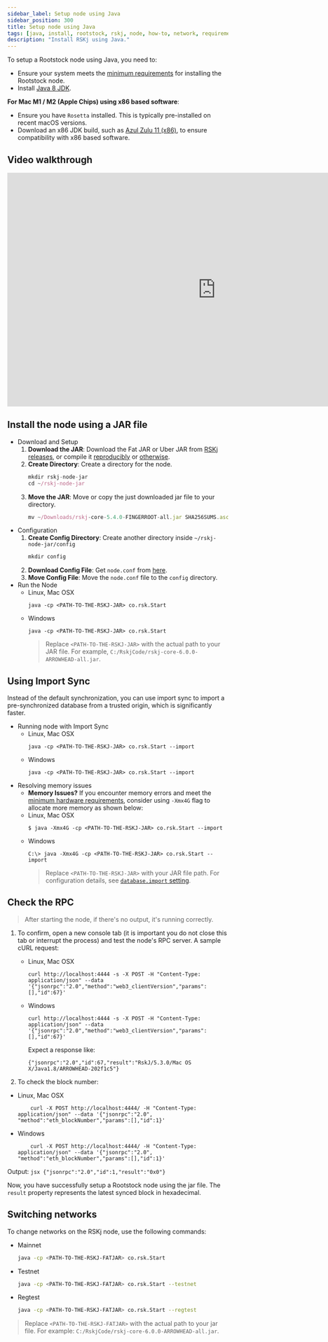 ```yaml
---
sidebar_label: Setup node using Java
sidebar_position: 300
title: Setup node using Java
tags: [java, install, rootstock, rskj, node, how-to, network, requirements, mainnet, jar]
description: "Install RSKj using Java."
---
```


To setup a Rootstock node using Java, you need to:

- Ensure your system meets the [minimum requirements](/rsk/node/install/requirements/) for installing the Rootstock node.
- Install [Java 8 JDK](https://www.java.com/download/).

**For Mac M1 / M2 (Apple Chips) using x86 based software**:
- Ensure you have `Rosetta` installed. This is typically pre-installed on recent macOS versions.
- Download an x86 JDK build, such as [Azul Zulu 11 (x86)](https://www.azul.com/downloads/?version=java-11-lts&os=macos&package=jdk), to ensure compatibility with x86 based software.

## Video walkthrough

<div class="video-container">
  <iframe width="949" height="534" src="https://www.youtube-nocookie.com/embed/TxpS6WhxUiU?cc_load_policy=1" frameborder="0" allow="accelerometer; autoplay; encrypted-media; gyroscope; picture-in-picture" allowfullscreen></iframe>
</div>

## Install the node using a JAR file

- Download and Setup
    1. **Download the JAR**: Download the Fat JAR or Uber JAR from [RSKj releases](https://github.com/rsksmart/rskj/releases), or compile it [reproducibly](https://github.com/rsksmart/rskj/wiki/Reproducible-Build) or [otherwise](/rsk/node/contribute).
    1. **Create Directory**: Create a directory for the node.
        ```jsx
        mkdir rskj-node-jar
        cd ~/rskj-node-jar
        ```
    1. **Move the JAR**: Move or copy the just downloaded jar file to your directory.
        ```jsx
        mv ~/Downloads/rskj-core-5.4.0-FINGERROOT-all.jar SHA256SUMS.asc /Users/{user}/rskj-node-jar/
        ```
- Configuration
    1. **Create Config Directory**: Create another directory inside `~/rskj-node-jar/config`
        ```jsx
        mkdir config
        ```
    1. **Download Config File**: Get `node.conf` from [here](https://github.com/rsksmart/rif-relay/blob/main/docker/node.conf).
    1. **Move Config File**: Move the `node.conf` file to the `config` directory.
- Run the Node
    - Linux, Mac OSX
        ```shell
        java -cp <PATH-TO-THE-RSKJ-JAR> co.rsk.Start
        ```
    - Windows
        ```windows-command-prompt
        java -cp <PATH-TO-THE-RSKJ-JAR> co.rsk.Start
        ```
        > Replace `<PATH-TO-THE-RSKJ-JAR>` with the actual path to your JAR file. For example, `C:/RskjCode/rskj-core-6.0.0-ARROWHEAD-all.jar`.

## Using Import Sync


Instead of the default synchronization, you can use import sync to import a pre-synchronized database from a trusted origin, which is significantly faster.

[](#top "collapsible")
- Running node with Import Sync
    - Linux, Mac OSX
        ```shell
        java -cp <PATH-TO-THE-RSKJ-JAR> co.rsk.Start --import
        ```
    - Windows
        ```windows-command-prompt
        java -cp <PATH-TO-THE-RSKJ-JAR> co.rsk.Start --import
        ```
- Resolving memory issues
    - **Memory Issues?** If you encounter memory errors and meet the [minimum hardware requirements](/rsk/node/install/requirements/), consider using `-Xmx4G` flag to allocate more memory as shown below:
    - Linux, Mac OSX
        ```shell
        $ java -Xmx4G -cp <PATH-TO-THE-RSKJ-JAR> co.rsk.Start --import
        ```
    - Windows
        ```windows-command-prompt
        C:\> java -Xmx4G -cp <PATH-TO-THE-RSKJ-JAR> co.rsk.Start --import
        ```
        > Replace `<PATH-TO-THE-RSKJ-JAR>` with your JAR file path. For configuration details, see [`database.import` setting](/rsk/node/configure/reference/#databaseimport).

## Check the RPC

> After starting the node, if there's no output, it's running correctly. 

1. To confirm, open a new console tab (it is important you do not close this tab or interrupt the process) and test the node's RPC server. A sample cURL request:

    [](#top "multiple-terminals")
    - Linux, Mac OSX
        ```shell
        curl http://localhost:4444 -s -X POST -H "Content-Type: application/json" --data '{"jsonrpc":"2.0","method":"web3_clientVersion","params":[],"id":67}'
        ```
    - Windows
        ```windows-command-prompt
        curl http://localhost:4444 -s -X POST -H "Content-Type: application/json" --data '{"jsonrpc":"2.0","method":"web3_clientVersion","params":[],"id":67}'
        ```

        Expect a response like:
        ```shell
        {"jsonrpc":"2.0","id":67,"result":"RskJ/5.3.0/Mac OS X/Java1.8/ARROWHEAD-202f1c5"}
        ```

1. To check the block number:

- Linux, Mac OSX
    ```shell
        curl -X POST http://localhost:4444/ -H "Content-Type: application/json" --data '{"jsonrpc":"2.0", "method":"eth_blockNumber","params":[],"id":1}'
    ```
- Windows
    ```windows-command-prompt
        curl -X POST http://localhost:4444/ -H "Content-Type: application/json" --data '{"jsonrpc":"2.0", "method":"eth_blockNumber","params":[],"id":1}'
    ```

Output:
    ```jsx
        {"jsonrpc":"2.0","id":1,"result":"0x0"}
    ```

Now, you have successfully setup a Rootstock node using the jar file.
The `result` property represents the latest synced block in hexadecimal.

## Switching networks

To change networks on the RSKj node, use the following commands:

- Mainnet
    ```bash
    java -cp <PATH-TO-THE-RSKJ-FATJAR> co.rsk.Start
    ```
- Testnet
    ```bash
    java -cp <PATH-TO-THE-RSKJ-FATJAR> co.rsk.Start --testnet
    ```
- Regtest
    ```bash
    java -cp <PATH-TO-THE-RSKJ-FATJAR> co.rsk.Start --regtest
    ```

> Replace `<PATH-TO-THE-RSKJ-FATJAR>` with the actual path to your jar file. For example: `C:/RskjCode/rskj-core-6.0.0-ARROWHEAD-all.jar`.